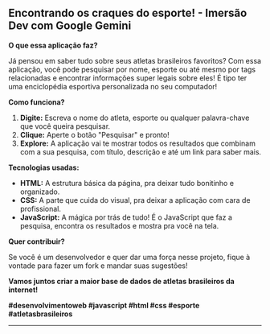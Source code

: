 ## Encontrando os craques do esporte! - Imersão Dev com Google Gemini

**O que essa aplicação faz?**

Já pensou em saber tudo sobre seus atletas brasileiros favoritos? Com essa aplicação, você pode pesquisar por nome, esporte ou até mesmo por tags relacionadas e encontrar informações super legais sobre eles! É tipo ter uma enciclopédia esportiva personalizada no seu computador!

**Como funciona?**

1. **Digite:** Escreva o nome do atleta, esporte ou qualquer palavra-chave que você queira pesquisar.
2. **Clique:** Aperte o botão "Pesquisar" e pronto!
3. **Explore:** A aplicação vai te mostrar todos os resultados que combinam com a sua pesquisa, com título, descrição e até um link para saber mais.

**Tecnologias usadas:**

* **HTML:** A estrutura básica da página, pra deixar tudo bonitinho e organizado.
* **CSS:** A parte que cuida do visual, pra deixar a aplicação com cara de profissional.
* **JavaScript:** A mágica por trás de tudo! É o JavaScript que faz a pesquisa, encontra os resultados e mostra pra você na tela.

**Quer contribuir?**

Se você é um desenvolvedor e quer dar uma força nesse projeto, fique à vontade para fazer um fork e mandar suas sugestões!

**Vamos juntos criar a maior base de dados de atletas brasileiros da internet!**

**#desenvolvimentoweb #javascript #html #css #esporte #atletasbrasileiros**

---
